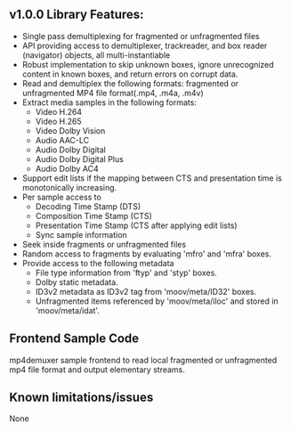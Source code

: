 ## v1.0.0 Library Features:

  * Single pass demultiplexing for fragmented or unfragmented files
  * API providing access to demultiplexer, trackreader, and box reader (navigator)
    objects, all multi-instantiable
  * Robust implementation to skip unknown boxes, ignore unrecognized content in
    known boxes, and return errors on corrupt data.
  * Read and demultiplex the following formats:
      fragmented or unfragmented MP4 file format(.mp4, .m4a, .m4v)
  * Extract media samples in the following formats:
    * Video H.264
    * Video H.265
    * Video Dolby Vision
    * Audio AAC-LC
    * Audio Dolby Digital
    * Audio Dolby Digital Plus
    * Audio Dolby AC4
  * Support edit lists if the mapping between CTS and presentation time
    is monotonically increasing.
  * Per sample access to
    * Decoding Time Stamp (DTS)
    * Composition Time Stamp (CTS)
    * Presentation Time Stamp (CTS after applying edit lists)
    * Sync sample information
  * Seek inside fragments or unfragmented files
  * Random access to fragments by evaluating 'mfro' and 'mfra' boxes.
  * Provide access to the following metadata
    * File type information from 'ftyp' and 'styp' boxes.
    * Dolby static metadata.
    * ID3v2 metadata as ID3v2 tag from 'moov/meta/ID32' boxes.
    * Unfragmented items referenced by 'moov/meta/iloc' and stored in 'moov/meta/idat'.

## Frontend Sample Code

   mp4demuxer sample frontend to read local fragmented or unfragmented mp4 
   file format and output elementary streams.
 
## Known limitations/issues

   None
